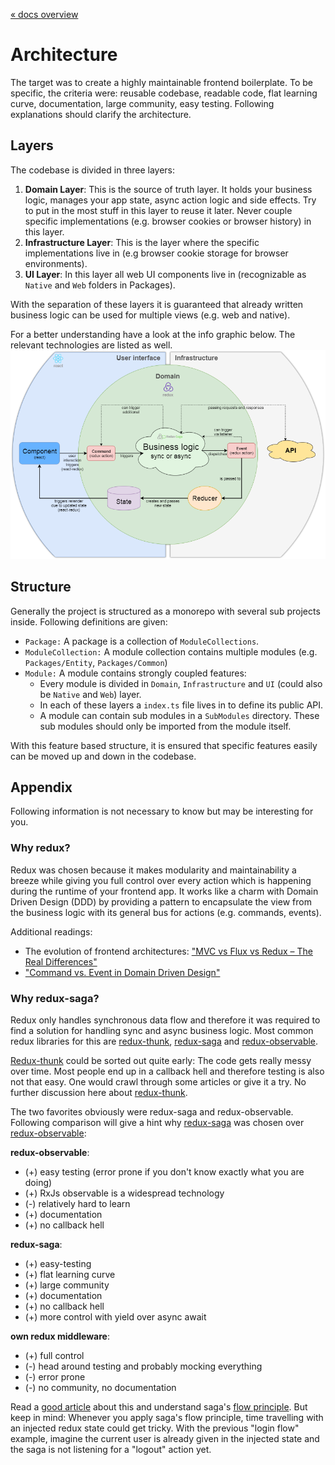 [« docs overview](../README.md)

# Architecture
The target was to create a highly maintainable frontend boilerplate.
To be specific, the criteria were: reusable codebase, readable code, flat learning curve, documentation, large community, easy testing.
Following explanations should clarify the architecture.

## Layers
The codebase is divided in three layers:
1. **Domain Layer**: This is the source of truth layer. It holds your business logic, manages your app state, async action logic and side effects. Try to put in the most stuff in this layer to reuse it later. Never couple specific implementations (e.g. browser cookies or browser history) in this layer.
2. **Infrastructure Layer**: This is the layer where the specific implementations live in (e.g browser cookie storage for browser environments).
3. **UI Layer**: In this layer all web UI components live in (recognizable as `Native` and `Web` folders in Packages).

With the separation of these layers it is guaranteed that already written business logic can be used for multiple views (e.g. web and native).

For a better understanding have a look at the info graphic below. The relevant technologies are listed as well.
![DDD info graphic](assets/architecture.png)

## Structure
Generally the project is structured as a monorepo with several sub projects inside.
Following definitions are given:

- `Package:` A package is a collection of `ModuleCollections`.
- `ModuleCollection:` A module collection contains multiple modules (e.g. `Packages/Entity`, `Packages/Common`)
- `Module:` A module contains strongly coupled features:
    - Every module is divided in `Domain`, `Infrastructure` and `UI` (could also be `Native` and `Web`) layer.
    - In each of these layers a `index.ts` file lives in to define its public API.
    - A module can contain sub modules in a `SubModules` directory.
    These sub modules should only be imported from the module itself.

With this feature based structure, it is ensured that specific features easily can be moved up and down in the codebase.

## Appendix
Following information is not necessary to know but may be interesting for you.

### Why redux?
Redux was chosen because it makes modularity and maintainability a breeze while giving you full control over every action which is happening during the runtime of your frontend app.
It works like a charm with Domain Driven Design (DDD) by providing a pattern to encapsulate the view from the business logic with its general bus for actions (e.g. commands, events).

Additional readings:
- The evolution of frontend architectures: ["MVC vs Flux vs Redux – The Real Differences"](https://www.clariontech.com/blog/mvc-vs-flux-vs-redux-the-real-differences)
- ["Command vs. Event in Domain Driven Design"](https://medium.com/ingeniouslysimple/command-vs-event-in-domain-driven-design-be6c45be52a9)

### Why redux-saga?
Redux only handles synchronous data flow and therefore it was required to find a solution for handling sync and async business logic.
Most common redux libraries for this are [redux-thunk](https://www.npmjs.com/package/redux-thunk), [redux-saga](http://redux-saga.js.org) and [redux-observable](http://redux-observable.js.org).

[Redux-thunk](https://www.npmjs.com/package/redux-thunk) could be sorted out quite early:
The code gets really messy over time. Most people end up in a callback hell and therefore testing is also not that easy.
One would crawl through some articles or give it a try. No further discussion here about [redux-thunk](https://www.npmjs.com/package/redux-thunk).

The two favorites obviously were redux-saga and redux-observable.
Following comparison will give a hint why [redux-saga](http://redux-saga.js.org) was chosen over [redux-observable](http://redux-observable.js.org):

**redux-observable**:
- (+) easy testing (error prone if you don't know exactly what you are doing)
- (+) RxJs observable is a widespread technology
- (-) relatively hard to learn
- (+) documentation
- (+) no callback hell

**redux-saga**:
- (+) easy-testing
- (+) flat learning curve
- (+) large community
- (+) documentation
- (+) no callback hell
- (+) more control with yield over async await

**own redux middleware**:
- (+) full control 
- (-) head around testing and probably mocking everything
- (-) error prone
- (-) no community, no documentation

Read a [good article](https://shift.infinite.red/redux-observable-epics-vs-redux-sagas-8e53610c0eda)
about this and understand saga's [flow principle](https://redux-saga.js.org/docs/advanced/NonBlockingCalls.html).
But keep in mind: Whenever you apply saga's flow principle, time travelling with an injected
redux state could get tricky. With the previous "login flow" example, imagine the current user is already given in the injected state
and the saga is not listening for a "logout" action yet.
